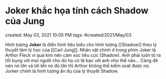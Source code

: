 ---
---

# Joker khắc họa tính cách Shadow của Jung

created: May 03, 2021 10:05 PM
tags: #created/2021/May/03

Hình tượng **Joker** là điển hình tiêu biểu cho hình tượng [[Shadow]] theo lý thuyết tâm lý học của [[Carl Jung]]. Nhân vật chính ở trong phim Joker là Arthor Fleck vì quá kìm nén cảm xúc tiêu cực (Shadow). Anh phải luôn tỏ ra tốt bụng với mọi người cho dù họ có tệ bạc với anh như thế nào... Càng đè nén nó lớn và tới khi nó đủ lớn thì Arthor không thể kiểm soát được nó. Jorker chính là hình tượng ẩn dụ của lý thuyết Shadow.